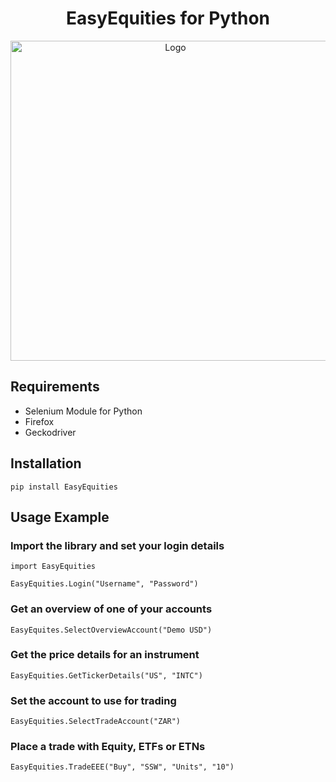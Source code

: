 <h1 align="center">EasyEquities for Python</h1>

<p align="center">
  <img width="512" src="https://github.com/lohanjs/images/blob/main/EasyEquities.png?raw=true" alt="Logo">
</p>

## Requirements
- Selenium Module for Python
- Firefox
- Geckodriver

## Installation
```
pip install EasyEquities
```

## Usage Example
### Import the library and set your login details
```
import EasyEquities

EasyEquities.Login("Username", "Password")
```
### Get an overview of one of your accounts
```
EasyEquites.SelectOverviewAccount("Demo USD")
```
### Get the price details for an instrument
```
EasyEquities.GetTickerDetails("US", "INTC")
```
### Set the account to use for trading
```
EasyEquities.SelectTradeAccount("ZAR")
```
### Place a trade with Equity, ETFs or ETNs
```
EasyEquities.TradeEEE("Buy", "SSW", "Units", "10")
```
